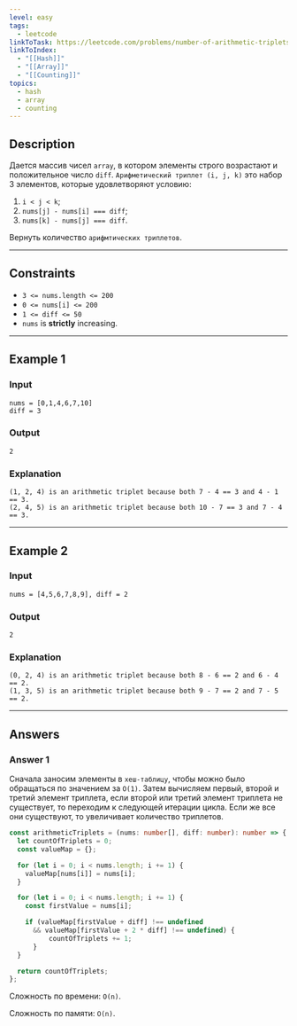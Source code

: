 ```yaml
---
level: easy
tags:
  - leetcode
linkToTask: https://leetcode.com/problems/number-of-arithmetic-triplets/description/
linkToIndex:
  - "[[Hash]]"
  - "[[Array]]"
  - "[[Counting]]"
topics:
  - hash
  - array
  - counting
---
```

## Description

Дается массив чисел `array`, в котором элементы строго возрастают и положительное число `diff`. `Арифметический триплет (i, j, k)` это набор 3 элементов, которые удовлетворяют условию:

1. `i < j < k`;
2. `nums[j] - nums[i] === diff`;
3. `nums[k] - nums[j] === diff`.

Вернуть количество `арифмтических триплетов`.

---
## Constraints

- `3 <= nums.length <= 200`
- `0 <= nums[i] <= 200`
- `1 <= diff <= 50`
- `nums` is **strictly** increasing.

---
## Example 1

### Input

```
nums = [0,1,4,6,7,10]
diff = 3
```
### Output

```
2
```
### Explanation

```
(1, 2, 4) is an arithmetic triplet because both 7 - 4 == 3 and 4 - 1 == 3.
(2, 4, 5) is an arithmetic triplet because both 10 - 7 == 3 and 7 - 4 == 3.
```

---
## Example 2

### Input

```
nums = [4,5,6,7,8,9], diff = 2
```
### Output

```
2
```
### Explanation

```
(0, 2, 4) is an arithmetic triplet because both 8 - 6 == 2 and 6 - 4 == 2.
(1, 3, 5) is an arithmetic triplet because both 9 - 7 == 2 and 7 - 5 == 2.
```

---
## Answers

### Answer 1

Сначала заносим элементы в `хеш-таблицу`, чтобы можно было обращаться по значением за `O(1)`. Затем вычисляем первый, второй и третий элемент триплета, если второй или третий элемент триплета не существует, то переходим к следующей итерации цикла. Если же все они существуют, то увеличивает количество триплетов.

```typescript
const arithmeticTriplets = (nums: number[], diff: number): number => {
  let countOfTriplets = 0;
  const valueMap = {};

  for (let i = 0; i < nums.length; i += 1) {
    valueMap[nums[i]] = nums[i];
  }

  for (let i = 0; i < nums.length; i += 1) {
    const firstValue = nums[i];

    if (valueMap[firstValue + diff] !== undefined
      && valueMap[firstValue + 2 * diff] !== undefined) {
          countOfTriplets += 1;
      }
  }

  return countOfTriplets;
};
```

Сложность по времени: `O(n)`.

Сложность по памяти: `O(n)`.


